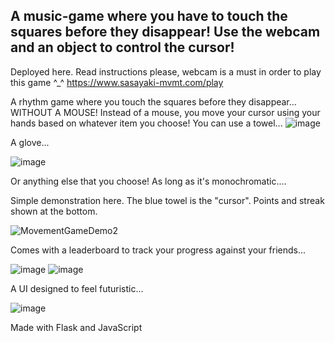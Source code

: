 ## A music-game where you have to touch the squares before they disappear! Use the webcam and an object to control the cursor! 
Deployed here. Read instructions please, webcam is a must in order to play this game ^_^
https://www.sasayaki-mvmt.com/play

A rhythm game where you touch the squares before they disappear... WITHOUT A MOUSE!
Instead of a mouse, you move your cursor using your hands based on whatever item you choose!
You can use a towel...
![image](https://user-images.githubusercontent.com/50351133/131236598-23aabf6d-0065-4a14-8404-8b914600518c.png)

A glove...

![image](https://user-images.githubusercontent.com/50351133/131236625-c1615ad4-2d9f-493c-9699-599a2fa68e62.png)

Or anything else that you choose! As long as it's monochromatic....


Simple demonstration here. The blue towel is the "cursor". Points and streak shown at the bottom.

![MovementGameDemo2](https://user-images.githubusercontent.com/50351133/131237204-6c9c28dc-0e6e-4bfd-a629-85c4e8fa4f26.gif)



Comes with a leaderboard to track your progress against your friends...

![image](https://user-images.githubusercontent.com/50351133/131236858-e5301c9a-8d41-440a-ba93-12ee5ea106de.png)
![image](https://user-images.githubusercontent.com/50351133/131236862-ff3b7896-4255-4078-a294-587a59dd06b3.png)



A UI designed to feel futuristic...

![image](https://user-images.githubusercontent.com/50351133/131236542-bd842aee-0111-4a34-9a92-37c2e2246a8c.png)


Made with Flask and JavaScript


